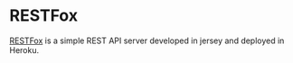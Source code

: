 # RESTFox

[RESTFox](https://restfox.herokuapp.com/) is a simple REST API server developed in jersey and deployed in Heroku.
